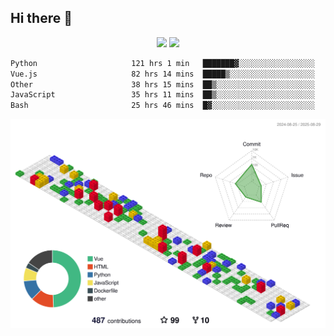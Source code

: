 ## Hi there 👋
<div align="center">
<span>  </span>
<img height="170px" src="https://github-readme-stats.vercel.app/api?username=bigQY&show_icons=true&count_private==true&v=3" /><span>        </span><img height="170px" src="https://github-readme-stats.vercel.app/api/top-langs/?username=bigQY&layout=compact&langs_count=8&hide=html&v=3" />
<span>  </span>
</div>
<div align="center">

<!--START_SECTION:waka-->

```txt
Python                     121 hrs 1 min   ███████▓░░░░░░░░░░░░░░░░░   30.63 %
Vue.js                     82 hrs 14 mins  █████▒░░░░░░░░░░░░░░░░░░░   20.82 %
Other                      38 hrs 15 mins  ██▒░░░░░░░░░░░░░░░░░░░░░░   09.69 %
JavaScript                 35 hrs 11 mins  ██▒░░░░░░░░░░░░░░░░░░░░░░   08.91 %
Bash                       25 hrs 46 mins  █▓░░░░░░░░░░░░░░░░░░░░░░░   06.52 %
```

<!--END_SECTION:waka-->
</div>

![](./profile-3d-contrib/profile-gitblock.svg)
